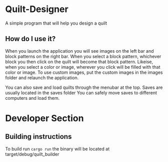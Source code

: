 # Quilt-Designer
A simple program that will help you design a quilt

## How do I use it?
When you launch the application you will see images on the left bar and block patterns on the right bar.
When you select a block pattern, whichever block you then click on the quilt will become that block pattern.
Likeise, when you select a color or image, wherever you click will be filled with that color or image.
To use custom images, put the custom images in the images folder and relaunch the application.

You can also save and load quilts through the menubar at the top. Saves are usually located in the saves folder
You can safely move saves to different computers and load them.

# Developer Section

## Building instructions
To build run `cargo run`
the binary will be located at target/debug/quilt_builder